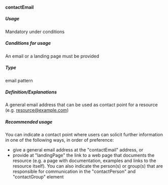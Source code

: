 #### contactEmail
##### Usage
Mandatory under conditions
##### Conditions for usage
An email or a landing page must be provided
##### Type
email pattern
##### Definition/Explanations
A general email address that can be used as contact point for a resource (e.g. resource@example.com)
##### Recommended usage
You can indicate a contact point where users can solicit further information in one of the following ways, in order of preference:
* give a general email address at the "contactEmail" address, or
* provide at "landingPage" the link to a web page that documents the resource \(e.g. a page with documentation, examples and links to the resource itself\). 
You can also indicate the person\(s\) or group\(s\) that are responsible for communication in the "contactPerson" and "contactGroup" element
